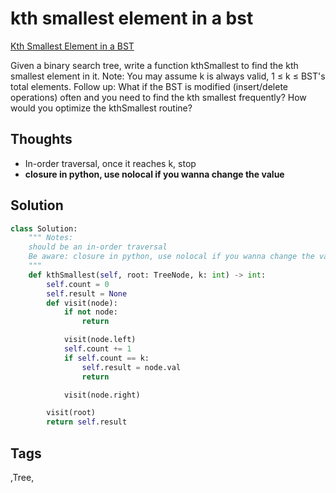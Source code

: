 # kth smallest element in a bst

[Kth Smallest Element in a BST](https://leetcode.com/problems/kth-smallest-element-in-a-bst)

Given a binary search tree, write a function kthSmallest to find the kth smallest element in it. Note: You may assume k is always valid, 1 ≤ k ≤ BST's total elements. Follow up: What if the BST is modified \(insert/delete operations\) often and you need to find the kth smallest frequently? How would you optimize the kthSmallest routine?

## Thoughts

* In-order traversal, once it reaches k, stop 
* **closure in python, use nolocal if you wanna change the value**

## Solution

```python
class Solution:
    """ Notes:
    should be an in-order traversal
    Be aware: closure in python, use nolocal if you wanna change the value
    """
    def kthSmallest(self, root: TreeNode, k: int) -> int:
        self.count = 0
        self.result = None
        def visit(node):
            if not node:
                return 

            visit(node.left)
            self.count += 1
            if self.count == k:
                self.result = node.val
                return

            visit(node.right)

        visit(root)
        return self.result
```

## Tags

,Tree,

